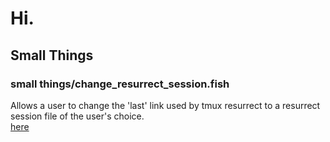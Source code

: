 # Hi.

## Small Things

### small things/change_resurrect_session.fish

Allows a user to change the 'last' link used by tmux resurrect to a resurrect session file of the user's choice.  
[here](https://github.com/lodaket/lodaket/blob/trunk/small%20things/change_resurrect_session.fish)


